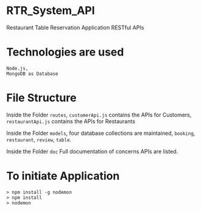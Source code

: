 # RTR_System_API
Restaurant Table Reservation Application RESTful APIs

# Technologies are used

    Node.js,
    MongoDB as Database

# File Structure

Inside the Folder `routes`,
     `customerApi.js` contains the APIs for Customers,
    `restaurantApi.js` contains the APIs for Restaurants

Inside the Folder `models`,
     four database collections are maintained, 
    `booking`, `restaurant`, `review`, `table`.

Inside the Folder `doc`
    Full documentation of concerns APIs are listed.

# To initiate Application

    > npm install -g nodemon
    > npm install
    > nodemon

